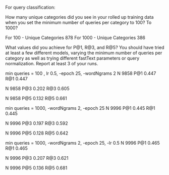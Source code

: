 For query classification:

How many unique categories did you see in your rolled up training data when you set the minimum number of queries per category to 100? To 1000?

For 100 - Unique Categories 878
For 1000 - Unique Categories 386

What values did you achieve for P@1, R@3, and R@5? You should have tried at least a few different models, varying the minimum number of queries per category as well as trying different fastText parameters or query normalization. Report at least 3 of your runs.

min queries = 100 , lr 0.5, -epoch 25, -wordNgrams 2
N       9858
P@1     0.447
R@1     0.447

N       9858
P@3     0.202
R@3     0.605

N       9858
P@5     0.132
R@5     0.661

min queries = 1000, -wordNgrams 2, -epoch 25
N       9996
P@1     0.445
R@1     0.445

N       9996
P@3     0.197
R@3     0.592

N       9996
P@5     0.128
R@5     0.642

min queries = 1000, -wordNgrams 2, -epoch 25, -lr 0.5
N       9996
P@1     0.465
R@1     0.465

N       9996
P@3     0.207
R@3     0.621

N       9996
P@5     0.136
R@5     0.681

